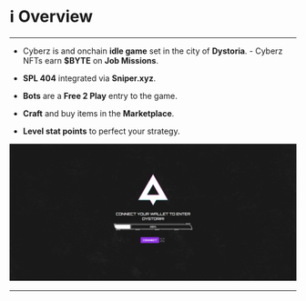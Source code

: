 # ℹ️ **Overview**

---

- Cyberz is and onchain **idle game** set in the city of **Dystoria**. - Cyberz NFTs earn **$BYTE** on **Job Missions**.

- **SPL 404** integrated via **Sniper.xyz**.

- **Bots** are a **Free 2 Play** entry to the game.

- **Craft** and buy items in the **Marketplace**.

- **Level stat points** to perfect your strategy.

![Login Screen](images/login_screen.png 'Login Screen')

---
